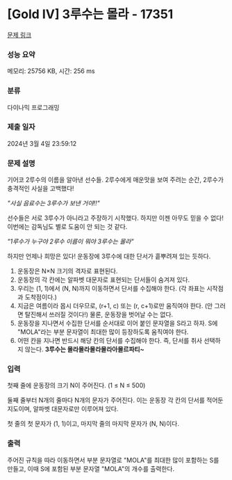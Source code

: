 # [Gold IV] 3루수는 몰라 - 17351 

[문제 링크](https://www.acmicpc.net/problem/17351) 

### 성능 요약

메모리: 25756 KB, 시간: 256 ms

### 분류

다이나믹 프로그래밍

### 제출 일자

2024년 3월 4일 23:59:12

### 문제 설명

<p>기어코 2루수의 이름을 알아낸 선수들. 2루수에게 매운맛을 보여 주려는 순간, 2루수가 충격적인 사실을 고백했다!</p>

*"사실 음료수는 3루수가 보낸 거야!!"*

<p>선수들은 서로 3루수가 아니라고 주장하기 시작했다. 하지만 이젠 아무도 믿을 수 없다! 이번에는 감독님도 별로 도움이 안 되는 것 같다.</p>

*"1루수가 누구야 2루수 이름이 뭐야 3루수는 몰라"*

<p>하지만 언제나 희망은 있다! 운동장에 3루수에 대한 단서가 흩뿌려져 있는 듯하다.</p>

1. 운동장은 N×N 크기의 격자로 표현된다.
2. 운동장의 각 칸에는 알파벳 대문자로 표현되는 단서들이 숨겨져 있다.
3. 우리는 (1, 1)에서 (N, N)까지 이동하면서 단서를 수집해야 한다. (각 좌표는 시작점과 도착점이다.)
4. 지금은 여름이라 몹시 더우므로, (r+1, c) 또는 (r, c+1)로만 움직여야 한다. (안 그러면 탈진해서 쓰러질 것이다!) 물론, 운동장을 벗어날 수는 없다.
5. 운동장을 지나면서 수집한 단서를 순서대로 이어 붙인 문자열을 S라고 하자. S에 "MOLA"라는 부분 문자열이 최대한 많이 등장하도록 움직여야 한다.
6. 어떤 칸을 지나면 반드시 해당 칸의 단서를 수집해야 한다. 즉, 단서를 취사 선택하지 않는다.
**3루수는 몰라몰라몰라몰라아몰르파티~**

### 입력 

<p>첫째 줄에 운동장의 크기 N이 주어진다. (1 ≤ N ≤ 500)</p>

<p>둘째 줄부터 N개의 줄마다 N개의 문자가 주어진다. 이는 운동장 각 칸의 단서를 적어둔 지도이며, 알파벳 대문자로만 이루어져 있다.</p>

<p>첫 줄의 첫 문자가 (1, 1)이고, 마지막 줄의 마지막 문자가 (N, N)이다.</p>

### 출력 

 <p>주어진 규칙을 따라 이동하면서 부분 문자열로 "MOLA"를 최대한 많이 포함하는 S를 만들고, 이때 S에 포함된 부분 문자열 "MOLA"의 개수를 출력한다.</p>